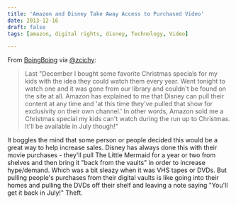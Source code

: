 ```yaml
---
title: 'Amazon and Disney Take Away Access to Purchased Video'
date: 2013-12-16
draft: false
tags: [amazon, digital rights, disney, Technology, Video]

---
```


From [BoingBoing](http://boingboing.net/2013/12/15/amazon-takes-away-access-to-pu.html) via [@zcichy](https://twitter.com/zcichy/status/412625782339424257):

> Last "December I bought some favorite Christmas specials for my kids with the idea they could watch them every year. Went tonight to watch one and it was gone from our library and couldn't be found on the site at all. Amazon has explained to me that Disney can pull their content at any time and 'at this time they've pulled that show for exclusivity on their own channel.' In other words, Amazon sold me a Christmas special my kids can't watch during the run up to Christmas. It'll be available in July though!"

It boggles the mind that some person or people decided this would be a great way to help increase sales. Disney has always done this with their movie purchases - they'll pull The Little Mermaid for a year or two from shelves and then bring it "back from the vaults" in order to increase hype/demand. Which was a bit sleazy when it was VHS tapes or DVDs. But pulling people's purchases from their digital vaults is like going into their homes and pulling the DVDs off their shelf and leaving a note saying "You'll get it back in July!" Theft.